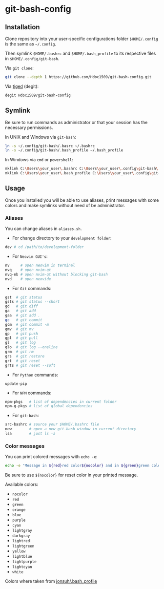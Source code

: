 # git-bash-config

## Installation

Clone repository into your user-specific configurations folder `$HOME/.config` is the same as `~/.config`.

Then symlink `$HOME/.bashrc` and `$HOME/.bash_profile` to its respective files in `$HOME/.config/git-bash`.

Via `git clone`:

```sh
git clone --depth 1 https://github.com/Hdoc1509/git-bash-config.git
```

Via [tiged](https://github.com/tiged/tiged) (degit):

```sh
degit Hdoc1509/git-bash-config
```

## Symlink

Be sure to run commands as administrator or that your session has the necessary permissions.

In UNIX and Windows via `git-bash`:

```sh
ln -s ~/.config/git-bash/.basrc ~/.bashrc
ln -s ~/.config/git-bash/.bash_profile ~/.bash_profile
```

In Windows via `cmd` or `powershell`:

```sh
mklink C:\Users\your_user\.bashrc C:\Users\your_user\.config\git-bash\.bashrc
mklink C:\Users\your_user\.bash_profile C:\Users\your_user\.config\git-bash\.bash_profile
```

## Usage

Once you installed you will be able to use aliases, print messages with some colors and make symlinks without need of be administrator.

### Aliases

You can change aliases in `aliases.sh`.

- For change directory to your `development folder`:

```sh
dev # cd /path/to/development-folder
```

- For `Neovim GUI's`:

```sh
nv     # open neovim in terminal
nvq    # open nvim-qt
nvq-nb # open nvim-qt without blocking git-bash
nvd    # open neovide
```

- For `Git` commands:

```sh
gst  # git status
gsts # git status --short
gd   # git diff
ga   # git add
gaa  # git add .
gc   # git commit
gcm  # git commit -m
gmv  # git mv
gp   # git push
gpl  # git pull
gl   # git log
glo  # git log --oneline
grm  # git rm
grs  # git restore
grt  # git reset
grts # git reset --soft
```

- For `Python` commands:

```
update-pip
```

- For `NPM` commands:

```sh
npm-pkgs   # list of dependencies in current folder
npm-g-pkgs # list of global dependencies
```

- For `git-bash`:

```sh
src-bashrc # source your $HOME/.bashrc file
new        # open a new git-bash window in current directory
lsa        # just ls -a
```

### Color messages

You can print colored messages with `echo -e`:

```sh
echo -e "Message in ${red}red color${nocolor} and in ${green}green color"
```

Be sure to use `${nocolor}` for reset color in your printed message.

Available colors:

- `nocolor`
- `red`
- `green`
- `orange`
- `blue`
- `purple`
- `cyan`
- `lightgray`
- `darkgray`
- `lightred`
- `lightgreen`
- `yellow`
- `lightblue`
- `lightpurple`
- `lightcyan`
- `white`

Colors where taken from [jonsuh/.bash_profile](https://gist.github.com/jonsuh/3c89c004888dfc7352be)

